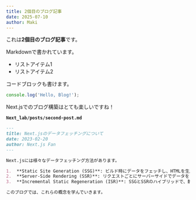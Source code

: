 ```yaml
---
title: 2個目のブログ記事
date: 2025-07-10
author: Maki
---
```


これは**2個目のブログ記事**です。

Markdownで書かれています。

- リストアイテム1
- リストアイテム2

コードブロックも書けます。

```javascript
console.log('Hello, Blog!');

```
Next.jsでのブログ構築はとても楽しいですね！


**`Next_lab/posts/second-post.md`**

```markdown
---
title: Next.jsのデータフェッチングについて
date: 2023-02-20
author: Next.js Fan
---

Next.jsには様々なデータフェッチング方法があります。

1.  **Static Site Generation (SSG)**: ビルド時にデータをフェッチし、HTMLを生成します。
2.  **Server-Side Rendering (SSR)**: リクエストごとにサーバーサイドでデータをフェッチし、HTMLを生成します。
3.  **Incremental Static Regeneration (ISR)**: SSGとSSRのハイブリッドで、静的に生成されたページをバックグラウンドで再生成します。

このブログでは、これらの概念を学んでいきます。